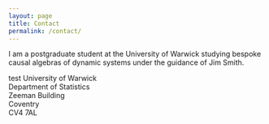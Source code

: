 ```yaml
---
layout: page
title: Contact
permalink: /contact/
---
```


I am a postgraduate student at the University of Warwick studying bespoke causal algebras of dynamic systems under the guidance of Jim Smith. 

test
University of Warwick    
Department of Statistics  
Zeeman Building   
Coventry  
CV4 7AL  


